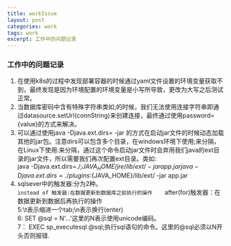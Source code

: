 ```yaml
---
title: workIssue
layout: post
categories: work
tags: work
excerpt: 工作中的问题记录
---
```

### 工作中的问题记录

1. 在使用k8s的过程中发现部署容器的时候通过yaml文件设置的环境变量获取不到，最终发现是因为环境配置的环境变量是小写所导致，更改为大写之后测试正常。
2. 当数据库密码中含有特殊字符串类如;的时候，我们无法使用连接字符串即通过datasource.setUrl(connString)来创建连接，最终通过使用password={value}的方式来解决。
3. 可以通过使用java -Djava.ext.dirs= -jar 的方式在启动jar文件的时候动态加载其他的jar包。注意dirs可以包含多个目录，在windows环境下使用;来分隔，在Linux下使用:来分隔，通过这个命令启动jar文件时会弃用我们java的ext目录的jar文件，所以需要我们再次配置ext目录。类如:   
java -Djava.ext.dirs=./;${JAVA_HOME}/jre/lib/ext/ -jar app.jar      
java -Djava.ext.dirs=./plugins:${JAVA_HOME}/lib/ext/ -jar app.jar   
4. sqlsever中的触发器:分为2种。   
`instead of 触发器:在数据更新到数据库之前执行的操作   
`after(for)触发器：在数据更新到数据后再执行的操作   
5:\t表示缩进一个tab;\n表示换行(enter)      
6:	SET @sql = N'...'这里的N表示使用unicode编码。   
7：	EXEC sp_executesql @sql;执行sql语句的命令。这里的@sql必须以N开头否则报错.


